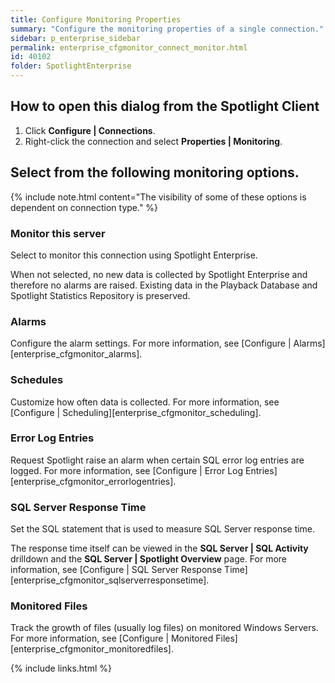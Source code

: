 ```yaml
---
title: Configure Monitoring Properties
summary: "Configure the monitoring properties of a single connection."
sidebar: p_enterprise_sidebar
permalink: enterprise_cfgmonitor_connect_monitor.html
id: 40102
folder: SpotlightEnterprise
---
```




## How to open this dialog from the Spotlight Client

1. Click **Configure \| Connections**.
2. Right-click the connection and select **Properties \| Monitoring**.


## Select from the following monitoring options.

{% include note.html content="The visibility of some of these options is dependent on connection type." %}

### Monitor this server

Select to monitor this connection using Spotlight Enterprise.

When not selected, no new data is collected by Spotlight Enterprise and therefore no alarms are raised. Existing data in the Playback Database and Spotlight Statistics Repository is preserved.

### Alarms

Configure the alarm settings. For more information, see [Configure \| Alarms][enterprise_cfgmonitor_alarms].

### Schedules

Customize how often data is collected. For more information, see [Configure \| Scheduling][enterprise_cfgmonitor_scheduling].

### Error Log Entries

Request Spotlight raise an alarm when certain SQL error log entries are logged. For more information, see [Configure \| Error Log Entries][enterprise_cfgmonitor_errorlogentries].

### SQL Server Response Time

Set the SQL statement that is used to measure SQL Server response time.

The response time itself can be viewed in the **SQL Server \| SQL Activity** drilldown and the **SQL Server \| Spotlight Overview** page. For more information, see [Configure \| SQL Server Response Time][enterprise_cfgmonitor_sqlserverresponsetime].

### Monitored Files

Track the growth of files (usually log files) on monitored Windows Servers. For more information, see [Configure \| Monitored Files][enterprise_cfgmonitor_monitoredfiles].


{% include links.html %}
